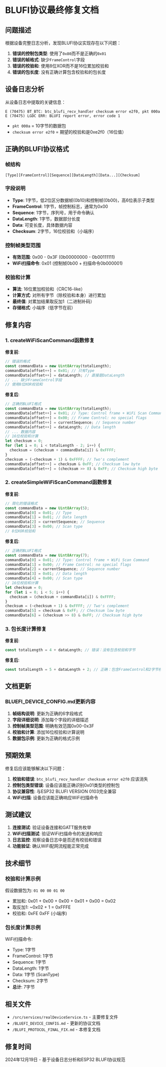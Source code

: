 # BLUFI协议最终修复文档

## 问题描述

根据设备完整日志分析，发现BLUFI协议实现存在以下问题：

1. **错误的控制包类型**: 使用了`0x80`而不是正确的`0x01`
2. **错误的帧格式**: 缺少`FrameControl`字段
3. **错误的校验和**: 使用8位XOR而不是16位累加校验和
4. **错误的包长度**: 没有正确计算包含校验和的包长度

## 设备日志分析

从设备日志中提取的关键信息：

```
E (70475) BT_BTC: btc_blufi_recv_handler checksum error e2f0, pkt 000a
E (70475) LGDC ERR: BLUFI report error, error code 1
```

- `pkt 000a` = 10字节的数据包
- `checksum error e2f0` = 期望的校验和是0xe2f0（16位值）

## 正确的BLUFI协议格式

### 帧结构
```
[Type][FrameControl][Sequence][DataLength][Data...][Checksum]
```

### 字段说明
- **Type**: 1字节，低2位区分数据帧(0b10)和控制帧(0b00)，高6位表示子类型
- **FrameControl**: 1字节，帧控制标志，通常为0x00
- **Sequence**: 1字节，序列号，用于命令确认
- **DataLength**: 1字节，数据部分长度
- **Data**: 可变长度，具体数据内容
- **Checksum**: 2字节，16位校验和（小端序）

### 控制帧类型范围
- **有效范围**: 0x00 - 0x3F (0b00000000 - 0b00111111)
- **WiFi扫描命令**: 0x01 (控制帧0b00 + 扫描命令0b000001)

### 校验和计算
- **算法**: 16位累加校验和（CRC16-like）
- **计算方式**: 对所有字节（除校验和本身）进行累加
- **最终值**: 对累加结果取反加1（二进制补码）
- **存储格式**: 小端序（低字节在前）

## 修复内容

### 1. createWiFiScanCommand函数修复

**修复前**:
```typescript
// 错误的格式
const commandData = new Uint8Array(totalLength);
commandData[offset++] = 0x01; // 只有Type
commandData[offset++] = dataLength; // 直接是DataLength
// ... 缺少FrameControl字段
// 使用8位XOR校验和
```

**修复后**:
```typescript
// 正确的BLUFI格式
const commandData = new Uint8Array(totalLength);
commandData[offset++] = 0x01; // Type: Control frame + WiFi Scan Command
commandData[offset++] = 0x00; // Frame Control: no special flags
commandData[offset++] = currentSequence; // Sequence number
commandData[offset++] = dataLength; // Data length
// ... 数据内容
// 16位校验和计算
let checksum = 0;
for (let i = 0; i < totalLength - 2; i++) {
  checksum = (checksum + commandData[i]) & 0xFFFF;
}
checksum = (~checksum + 1) & 0xFFFF; // Two's complement
commandData[offset++] = checksum & 0xFF; // Checksum low byte
commandData[offset++] = (checksum >> 8) & 0xFF; // Checksum high byte
```

### 2. createSimpleWiFiScanCommand函数修复

**修复前**:
```typescript
// 简化的错误格式
const commandData = new Uint8Array(5);
commandData[0] = 0x01; // Type
commandData[1] = 0x01; // Data length
commandData[2] = currentSequence; // Sequence
commandData[3] = 0x00; // Scan type
// 8位XOR校验和
```

**修复后**:
```typescript
// 正确的BLUFI格式
const commandData = new Uint8Array(7);
commandData[0] = 0x01; // Type: Control frame + WiFi Scan Command
commandData[1] = 0x00; // Frame Control: no special flags
commandData[2] = currentSequence; // Sequence number
commandData[3] = 0x01; // Data length
commandData[4] = 0x00; // Scan type
// 16位校验和计算
let checksum = 0;
for (let i = 0; i < 5; i++) {
  checksum = (checksum + commandData[i]) & 0xFFFF;
}
checksum = (~checksum + 1) & 0xFFFF; // Two's complement
commandData[5] = checksum & 0xFF; // Checksum low byte
commandData[6] = (checksum >> 8) & 0xFF; // Checksum high byte
```

### 3. 包长度计算修复

**修复前**:
```typescript
const totalLength = 4 + dataLength; // 错误：没有包含校验和字节
```

**修复后**:
```typescript
const totalLength = 5 + dataLength + 2; // 正确：包含FrameControl和2字节校验和
```

## 文档更新

### BLUEFI_DEVICE_CONFIG.md更新内容

1. **帧结构说明**: 更新为正确的6字段格式
2. **字段详细说明**: 添加每个字段的详细描述
3. **控制帧类型范围**: 明确有效范围0x00-0x3F
4. **校验和计算**: 添加16位校验和计算说明
5. **数据包示例**: 更新为正确的格式示例

## 预期效果

修复后应该能够解决以下问题：

1. **校验和错误**: `btc_blufi_recv_handler checksum error e2f0` 应该消失
2. **控制包类型错误**: 设备应该能正确识别0x01类型的控制包
3. **协议兼容性**: 与ESP32 BLUFI VERSION 0103完全兼容
4. **WiFi扫描**: 设备应该能正确响应WiFi扫描命令

## 测试建议

1. **连接测试**: 验证设备连接和GATT服务枚举
2. **WiFi扫描测试**: 验证WiFi扫描命令的发送和响应
3. **日志监控**: 观察设备日志中是否还有校验和错误
4. **功能验证**: 确认WiFi配网流程能正常完成

## 技术细节

### 校验和计算示例

假设数据包为: `01 00 00 01 00`
- 累加和: 0x01 + 0x00 + 0x00 + 0x01 + 0x00 = 0x02
- 取反加1: ~0x02 + 1 = 0xFFFE
- 校验和: 0xFE 0xFF (小端序)

### 包长度计算示例

WiFi扫描命令:
- Type: 1字节
- FrameControl: 1字节  
- Sequence: 1字节
- DataLength: 1字节
- Data: 1字节 (ScanType)
- Checksum: 2字节
- **总计**: 7字节

## 相关文件

- `/src/services/realDeviceService.ts` - 主要修复文件
- `/BLUEFI_DEVICE_CONFIG.md` - 更新的协议文档
- `/BLUFI_PROTOCOL_FINAL_FIX.md` - 本修复文档

## 修复时间

2024年12月19日 - 基于设备日志分析和ESP32 BLUFI协议规范
